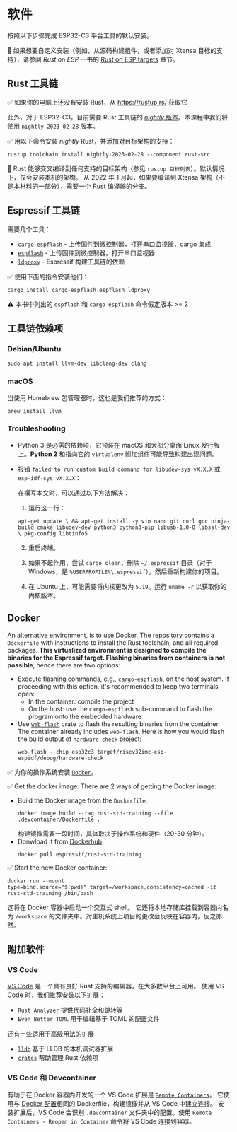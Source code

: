# 软件

按照以下步骤完成 ESP32-C3 平台工具的默认安装。

🔎 如果想要自定义安装（例如，从源码构建组件，或者添加对 Xtensa 目标的支持），请参阅 *Rust on ESP* 一书的 [Rust on ESP targets](https://esp-rs.github.io/book/installation/index.html) 章节。

## Rust 工具链

✅ 如果你的电脑上还没有安装 Rust，从 <https://rustup.rs/> 获取它

此外，对于 ESP32-C3，目前需要 Rust 工具链的 [*nightly* 版本](https://rust-lang.github.io/rustup/concepts/channels.html#working-with-nightly-rust)。本课程中我们将使用 `nightly-2023-02-28` 版本。

✅ 用以下命令安装 *nightly* Rust，并添加对目标架构的支持：

```console
rustup toolchain install nightly-2023-02-28 --component rust-src
```

🔎 Rust 能够交叉编译到任何支持的目标架构（参见 `rustup 目标列表`）。默认情况下，仅会安装本机的架构。
从 2022 年 1 月起，如果要编译到 Xtensa 架构（不是本材料的一部分），需要一个 Rust 编译器的分支。

## Espressif 工具链

需要几个工具：
- [`cargo-espflash`](https://github.com/esp-rs/espflash/tree/main/cargo-espflash) - 上传固件到微控制器，打开串口监视器，cargo 集成
- [`espflash`](https://github.com/esp-rs/espflash/tree/main/espflash) - 上传固件到微控制器，打开串口监视器
- [`ldproxy`](https://github.com/esp-rs/embuild/tree/master/ldproxy) - Espressif 构建工具链的依赖

✅ 使用下面的指令安装他们：

```console
cargo install cargo-espflash espflash ldproxy
```

⚠️ 本书中列出的 `espflash` 和 `cargo-espflash` 命令假定版本 >= 2

## 工具链依赖项

### Debian/Ubuntu

```console
sudo apt install llvm-dev libclang-dev clang
```
### macOS

当使用 Homebrew 包管理器时，这也是我们推荐的方式：
```console
brew install llvm
```

### Troubleshooting

- Python 3 是必需的依赖项，它预装在 macOS 和大部分桌面 Linux 发行版上。**Python 2** 和指向它的 `virtualenv` 附加组件可能导致构建出现问题。

- 报错 `failed to run custom build command for libudev-sys vX.X.X` 或 `esp-idf-sys vX.X.X`：

    在撰写本文时，可以通过以下方法解决：
    1. 运行这一行：

    `apt-get update \
    && apt-get install -y vim nano git curl gcc ninja-build cmake libudev-dev python3 python3-pip libusb-1.0-0 libssl-dev \
    pkg-config libtinfo5`

    2. 重启终端。

    3. 如果不起作用，尝试 `cargo clean`，删除 `~/.espressif` 目录（对于 Windows，是 `%USERPROFILE%\.espressif`），然后重新构建你的项目。

    4. 在 Ubuntu 上，可能需要将内核更改为 `5.19`。运行 `uname -r` 以获取你的内核版本。


## Docker

An alternative environment, is to use Docker. The repository contains a `Dockerfile`
with instructions to install the Rust toolchain, and all required packages. **This virtualized environment is designed
to compile the binaries for the Espressif target. Flashing binaries from containers is not possible**, hence there are two options:
- Execute flashing commands, e.g., `cargo-espflash`, on the host system. If proceeding with this option, it's recommended to keep two terminals open:
    - In the container: compile the project
    - On the host: use the `cargo-espflash` sub-command to flash the program onto the embedded hardware
- Use [`web-flash`](https://github.com/esp-rs/esp-web-flash-server) crate to flash the resulting binaries from the container. The container already includes `web-flash`. Here is how you would flash the build output of [`hardware-check` project](./02_4_hello_board.md):
   ```console
   web-flash --chip esp32c3 target/riscv32imc-esp-espidf/debug/hardware-check
   ```

✅ 为你的操作系统安装 [`Docker`](https://docs.docker.com/get-docker/)。

✅ Get the docker image: There are 2 ways of getting the Docker image:
- Build the Docker image from the `Dockerfile`:
    ```console
    docker image build --tag rust-std-training --file .devcontainer/Dockerfile .
    ```
    构建镜像需要一段时间，具体取决于操作系统和硬件（20-30 分钟）。
- Donwload it from [Dockerhub](https://hub.docker.com/r/espressif/rust-std-training):
    ```console
    docker pull espressif/rust-std-training
    ```
✅ Start the new Docker container:
```console
docker run --mount type=bind,source="$(pwd)",target=/workspace,consistency=cached -it rust-std-training /bin/bash
```

这将在 Docker 容器中启动一个交互式 shell。
它还将本地存储库挂载到容器内名为 `/workspace` 的文件夹中。对主机系统上项目的更改会反映在容器内，反之亦然。

## 附加软件

### VS Code

[VS Code](https://code.visualstudio.com/) 是一个具有良好 Rust 支持的编辑器，在大多数平台上可用。
使用 VS Code 时，我们推荐安装以下扩展：

* [`Rust Analyzer`](https://rust-analyzer.github.io/) 提供代码补全和跳转等
* `Even Better TOML` 用于编辑基于 TOML 的配置文件

还有一些适用于高级用法的扩展

* [`lldb`](https://github.com/vadimcn/vscode-lldb) 基于 LLDB 的本机调试器扩展
* [`crates`](https://github.com/serayuzgur/crates) 帮助管理 Rust 依赖项

### VS Code 和 Devcontainer

有助于在 Docker 容器内开发的一个 VS Code 扩展是 [`Remote Containers`](https://github.com/Microsoft/vscode-remote-release)。
它使用与 [Docker 配置](#docker)相同的 Dockerfile，构建镜像并从 VS Code 中建立连接。
安装扩展后，VS Code 会识别 `.devcontainer` 文件夹中的配置。使用 `Remote Containers - Reopen in Container` 命令将 VS Code 连接到容器。